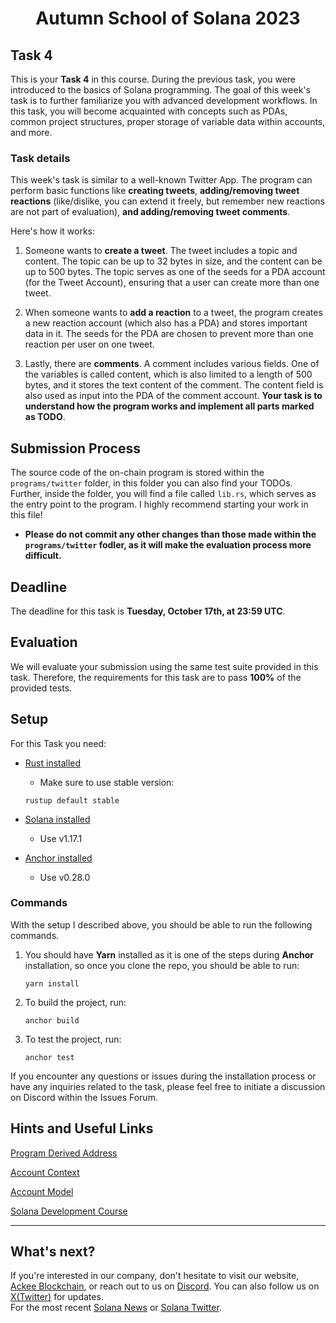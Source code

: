 <div align="center">

# Autumn School of Solana 2023
</div>

## Task 4
This is your **Task 4** in this course. During the previous task, you were introduced to the basics of Solana programming. The goal of this week's task is to further familiarize you with advanced development workflows. In this task, you will become acquainted with concepts such as PDAs, common project structures, proper storage of variable data within accounts, and more.

### Task details
This week's task is similar to a well-known Twitter App. The program can perform basic functions like **creating tweets**, **adding/removing tweet reactions** (like/dislike, you can extend it freely, but remember new reactions are not part of evaluation), **and adding/removing tweet comments**.

Here's how it works:

1. Someone wants to **create a tweet**. The tweet includes a topic and content. The topic can be up to 32 bytes in size, and the content can be up to 500 bytes. The topic serves as one of the seeds for a PDA account (for the Tweet Account), ensuring that a user can create more than one tweet.

2. When someone wants to **add a reaction** to a tweet, the program creates a new reaction account (which also has a PDA) and stores important data in it. The seeds for the PDA are chosen to prevent more than one reaction per user on one tweet.

3. Lastly, there are **comments**. A comment includes various fields. One of the variables is called content, which is also limited to a length of 500 bytes, and it stores the text content of the comment. The content field is also used as input into the PDA of the comment account.
**Your task is to understand how the program works and implement all parts marked as TODO**.


## Submission Process
The source code of the on-chain program is stored within the `programs/twitter` folder, in this folder you can also find your TODOs. Further, inside the folder, you will find a file called `lib.rs`, which serves as the entry point to the program. I highly recommend starting your work in this file!

- **Please do not commit any other changes than those made within the `programs/twitter` fodler, as it will make the evaluation process more difficult.**

## Deadline
The deadline for this task is **Tuesday, October 17th, at 23:59 UTC**.

## Evaluation
We will evaluate your submission using the same test suite provided in this task. Therefore, the requirements for this task are to pass **100%** of the provided tests.

## Setup
For this Task you need:
- [Rust installed](https://www.rust-lang.org/tools/install)
    - Make sure to use stable version:
    ```
    rustup default stable
    ```
- [Solana installed](https://docs.solana.com/cli/install-solana-cli-tools)
    - Use v1.17.1

- [Anchor installed](https://www.anchor-lang.com/docs/installation)
    - Use v0.28.0

### Commands
With the setup I described above, you should be able to run the following commands.

1. You should have **Yarn** installed as it is one of the steps during **Anchor** installation, so once you clone the repo, you should be able to run:
    ```
    yarn install
    ```

2. To build the project, run:
    ```
    anchor build
    ```

3. To test the project, run:
    ```
    anchor test
    ```

If you encounter any questions or issues during the installation process or have any inquiries related to the task, please feel free to initiate a discussion on Discord within the Issues Forum.

## Hints and Useful Links
[Program Derived Address](https://solanacookbook.com/core-concepts/pdas.html#generating-pdas)

[Account Context](https://docs.rs/anchor-lang/latest/anchor_lang/derive.Accounts.html)

[Account Model](https://solana.wiki/zh-cn/docs/account-model/)

[Solana Development Course](https://www.soldev.app/course)


-----

## What's next?
If you're interested in our company, don't hesitate to visit our website, [Ackee Blockchain](https://ackeeblockchain.com), or reach out to us on [Discord](https://discord.gg/x7qXXnGCsa). You can also follow us on [X(Twitter)](https://twitter.com/ackeeblockchain?lang=en) for updates.\
For the most recent [Solana News](https://solana.com/news) or [Solana Twitter](https://twitter.com/solana).
